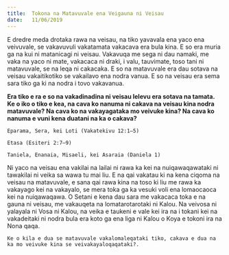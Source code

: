 ```yaml
---
title:  Tokona na Matavuvale ena Veigauna ni Veisau
date:   11/06/2019
---
```


E dredre meda drotaka rawa na veisau, na tiko yavavala ena yaco ena veivuvale, se vakavuvuli vakatamata vakacava era bula kina. E so era muria ga na kui ni matanicagi ni veisau. Vakavuqa me sega ni dau namaki, me vaka na yaco ni mate, vakacaca ni draki, i valu, tauvimate, toso tani ni matavuvale, se na leqa ni cakacaka. E so na matavuvale era dau sotava na veisau vakaitikotiko se vakailavo ena nodra vanua. E so na veisau era sema sara tiko ga ki na nodra i tovo vakavanua.

**Era tiko e ra e so na vakadinadina ni veisau lelevu era sotava na tamata. Ke o iko o tiko e kea, na cava ko nanuma ni cakava na veisau kina nodra matavuvale? Na cava ko na vakayagataka mo veivuke kina? Na cava ko nanuma e vuni kena duatani na ka o cakava?**

`Eparama, Sera, kei Loti (Vakatekivu 12:1–5)`

`Etasa (Esiteri 2:7–9)`

`Taniela, Enanaia, Misaeli, kei Asaraia (Daniela 1)`

Ni yaco na veisau ena vakilai na lailai ni rawa ka kei na nuiqawaqawataki ni tawakilai ni veika sa wawa tu mai liu. E na qai vakatau ki na kena ciqoma na veisau na matavuvale, e sana qai rawa kina na toso ki liu me rawa ka vakayago kei na vakayalo, se mera toka ga ka vesuki voli ena lomaocaoca kei na nuiqawaqawa. O Setani e kena dau sara me vakacaca toka e na gauna ni veisau, me vakauqeta na lomatarotarotaki ni Kalou. Na veivosa ni yalayala ni Vosa ni Kalou, na veika e taukeni e vale kei ira na i tokani kei na vakadeitaki ni nodra bula era koto ga ena liga ni Kalou o Koya e tokoni ira na Nona qaqa.

`Ke o kila e dua se matavuvale vakalomaleqataki tiko, cakava e dua na ka mo veivuke kina se veivakayaloqaqataki?.`